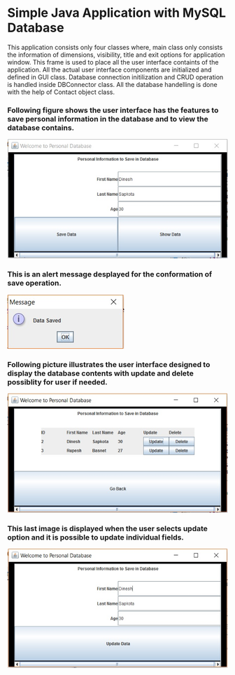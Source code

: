 # Simple Java Application with MySQL Database 

This application consists only four classes where, main class only consists the information of dimensions, visibility, title and exit options for application window. This frame is used to place all the user interface containts of the application. All the actual user interface components are initialized and defined in GUI class. Database connection initilization and CRUD operation is handled inside DBConnector class. All the database handelling is done with the help of Contact object class.

### Following figure shows the user interface has the features to save personal information in the database and to view the database contains.

![img](https://github.com/dinesh2043/javadb/blob/master/img1.jpg)

### This is an alert message desplayed for the conformation of save operation.

![img](https://github.com/dinesh2043/javadb/blob/master/img2.jpg)

### Following picture illustrates the user interface designed to display the database contents with update and delete possiblity for user if needed. 

![img](https://github.com/dinesh2043/javadb/blob/master/img3.jpg)

### This last image is displayed when the user selects update option and it is possible to update individual fields.

![img](https://github.com/dinesh2043/javadb/blob/master/img4.jpg)
